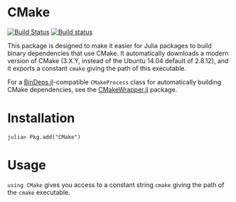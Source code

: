 # CMake

[![Build Status](https://travis-ci.org/JuliaPackaging/CMake.jl.svg?branch=master)](https://travis-ci.org/JuliaPackaging/CMake.jl)
[![Build status](https://ci.appveyor.com/api/projects/status/49wbo3l6pyw8gh69/branch/master?svg=true)](https://ci.appveyor.com/project/StevenGJohnson/cmake-jl/branch/master)

This package is designed to make it easier for Julia packages to build binary dependencies that use CMake. It automatically downloads a modern version of CMake (3.X.Y, instead of the Ubuntu 14.04 default of 2.8.12), and it exports a constant `cmake` giving the path of this executable.

For a [BinDeps.jl](https://github.com/JuliaLang/BinDeps.jl)-compatible `CMakeProcess` class for automatically building CMake dependencies,
see the [CMakeWrapper.jl](https://github.com/JuliaPackaging/CMakeWrapper.jl) package.

# Installation

    julia> Pkg.add("CMake")

# Usage

`using CMake` gives you access to a constant string `cmake` giving
the path of the `cmake` executable.
